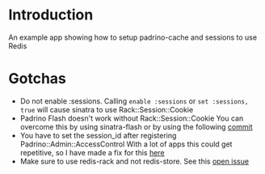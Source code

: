 # Introduction

An example app showing how to setup padrino-cache and sessions to use Redis

# Gotchas

- Do not enable :sessions. 
  Calling `enable :sessions` or `set :sessions, true` will cause sinatra to use Rack::Session::Cookie
- Padrino Flash doesn't work without Rack::Session::Cookie
  You can overcome this by using sinatra-flash or by using the following [commit](https://github.com/bookworm/padrino-framework/commit/db00ff368b1e465676011333aeb202046604015f)
- You have to set the session_id after registering Padrino::Admin::AccessControl
  With a lot of apps this could get repetitive, so I have made a fix for this [here](https://github.com/bookworm/padrino-framework/commit/ba244973096e5dfbb7350c91b53296093be41b36)
- Make sure to use redis-rack and not redis-store. 
  See this [open issue](https://github.com/jodosha/redis-store/issues/141)
